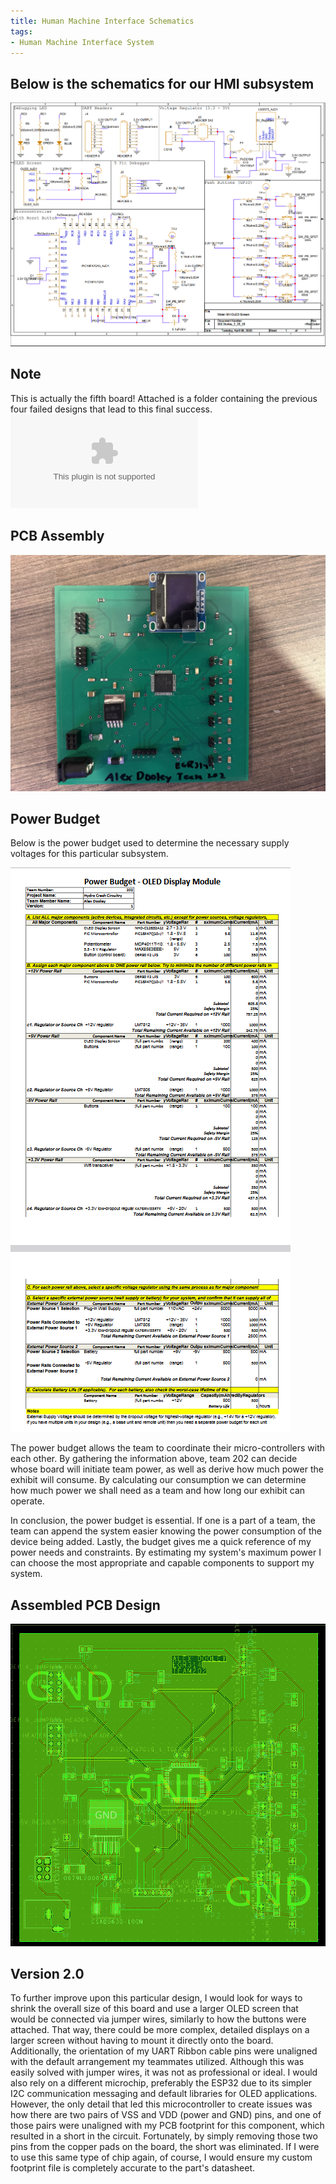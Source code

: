 ```yaml
---
title: Human Machine Interface Schematics
tags:
- Human Machine Interface System
---
```


## Below is the schematics for our HMI subsystem

![Schematic Image](https://raw.githubusercontent.com/ajdoole/ajdoole.github.io/refs/heads/main/docs/schematicslast.png)

## Note
This is actually the fifth board!  Attached is a folder containing the previous four failed designs that lead to this final success.
![Prototypes](failedboards.zip)

## PCB Assembly
![PCB](https://raw.githubusercontent.com/ajdoole/ajdoole.github.io/refs/heads/main/docs/finalboard.jpg)

## Power Budget

Below is the power budget used to determine the necessary supply voltages for this particular subsystem.

![Power Budget](./2025-02-26.png)


The power budget allows the team to coordinate their micro-controllers with each other. By gathering the information above, team 202 can decide whose board will initiate team power, as well as derive how much power the exhibit will consume. By calculating our consumption we can determine how much power we shall need as a team and how long our exhibit can operate.

In conclusion, the power budget is essential. If one is a part of a team, the team can append the system easier knowing the power consumption of the device being added. Lastly, the budget gives me a quick reference of my power needs and constraints. By estimating my system's maximum power I can choose the most appropriate and capable components to support my system.

## Assembled PCB Design 
![Printed Circuit Board](https://raw.githubusercontent.com/ajdoole/ajdoole.github.io/refs/heads/main/docs/pcbfinal.png)

## Version 2.0
To further improve upon this particular design, I would look for ways to shrink the overall size of this board and use a larger OLED screen that would be connected via jumper wires, similarly to how the buttons were attached.  That way, there could be more complex, detailed displays on a larger screen without having to mount it directly onto the board.  Additionally, the orientation of my UART Ribbon cable pins were unaligned with the default arrangement my teammates utilized.  Although this was easily solved with jumper wires, it was not as professional or ideal.  I would also rely on a different microchip, preferably the ESP32 due to its simpler I2C communication messaging and default libraries for OLED applications.  However, the only detail that led this microcontroller to create issues was how there are two pairs of VSS and VDD (power and GND) pins, and one of those pairs were unaligned with my PCB footprint for this component, which resulted in a short in the circuit.  Fortunately, by simply removing those two pins from the copper pads on the board, the short was eliminated.  If I were to use this same type of chip again, of course, I would ensure my custom footprint file is completely accurate to the part's datasheet.
